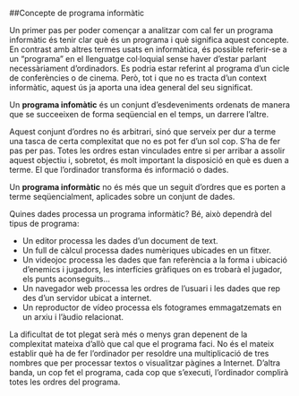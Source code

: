 ##Concepte de programa informàtic

Un primer pas per poder començar a analitzar com cal fer un programa informàtic
és tenir clar què és un programa i què significa aquest concepte. En contrast amb
altres termes usats en informàtica, és possible referir-se a un “programa” en el
llenguatge col·loquial sense haver d’estar parlant necessàriament d’ordinadors. Es
podria estar referint al programa d’un cicle de conferències o de cinema. Però, tot
i que no es tracta d’un context informàtic, aquest ús ja aporta una idea general del
seu significat.

Un **programa infomàtic** és un conjunt d’esdeveniments ordenats de manera
que se succeeixen de forma seqüencial en el temps, un darrere l’altre.


Aquest conjunt d’ordres no és arbitrari, sinó que serveix per dur a terme una tasca
de certa complexitat que no es pot fer d’un sol cop. S’ha de fer pas per pas. Totes
les ordres estan vinculades entre si per arribar a assolir aquest objectiu i, sobretot,
és molt important la disposició en què es duen a terme.
El que l’ordinador transforma és informació o dades.

Un **programa informàtic** no és més que un seguit d’ordres que es porten a
terme seqüencialment, aplicades sobre un conjunt de dades.

Quines dades processa un programa informàtic? Bé, això dependrà del tipus de
programa:

* Un editor processa les dades d’un document de text.
* Un full de càlcul processa dades numèriques ubicades en un fitxer.
* Un videojoc processa les dades que fan referència a la forma i ubicació
d’enemics i jugadors, les interfícies gràfiques on es trobarà el jugador, els
punts aconseguits...
* Un navegador web processa les ordres de l’usuari i les dades que rep des
d’un servidor ubicat a internet.
* Un reproductor de vídeo processa els fotogrames emmagatzemats en un
arxiu i l’àudio relacionat.

La dificultat de tot plegat serà més o menys gran depenent de la complexitat
mateixa d’allò que cal que el programa faci. No és el mateix establir què ha de
fer l’ordinador per resoldre una multiplicació de tres nombres que per processar
textos o visualitzar pàgines a Internet.
D’altra banda, un cop fet el programa, cada cop que s’executi, l’ordinador complirà
totes les ordres del programa.
